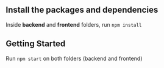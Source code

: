 ## Install the packages and dependencies

Inside <strong>backend</strong> and <strong>frontend</strong> folders, run ```npm install```

## Getting Started

Run ```npm start``` on both folders (<strogn>backend</strogn> and <strogn>frontend</strogn>)

